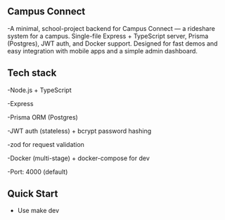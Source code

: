 ## Campus Connect 

-A minimal, school-project backend for Campus Connect — a rideshare system for a campus.
Single-file Express + TypeScript server, Prisma (Postgres), JWT auth, and Docker support. Designed for fast demos and easy integration with mobile apps and a simple admin dashboard.

## Tech stack

-Node.js + TypeScript

-Express

-Prisma ORM (Postgres)

-JWT auth (stateless) + bcrypt password hashing

-zod for request validation

-Docker (multi-stage) + docker-compose for dev

-Port: 4000 (default)

## Quick Start
- Use make dev
